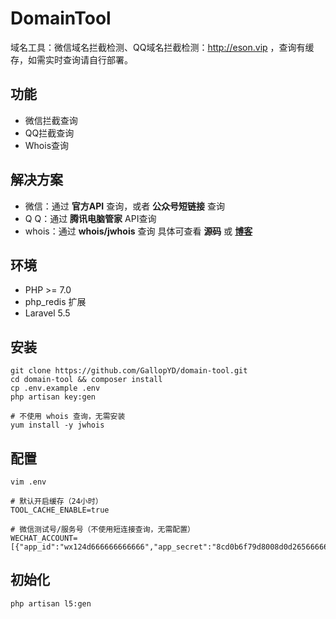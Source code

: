 # DomainTool

域名工具：微信域名拦截检测、QQ域名拦截检测：http://eson.vip ，查询有缓存，如需实时查询请自行部署。

## 功能

* 微信拦截查询
* QQ拦截查询
* Whois查询  

## 解决方案

- 微信：通过 **官方API** 查询，或者 **公众号短链接** 查询
- Q Q：通过 **腾讯电脑管家** API查询
- whois：通过 **whois/jwhois** 查询
具体可查看 **源码** 或 **[博客](https://blog.csdn.net/qq292913477/article/details/86572412)**

## 环境

- PHP >= 7.0
- php_redis 扩展
- Laravel 5.5

## 安装

```
git clone https://github.com/GallopYD/domain-tool.git
cd domain-tool && composer install
cp .env.example .env
php artisan key:gen

# 不使用 whois 查询，无需安装
yum install -y jwhois
```


## 配置

```
vim .env
```
```
# 默认开启缓存（24小时）
TOOL_CACHE_ENABLE=true

# 微信测试号/服务号（不使用短连接查询，无需配置）
WECHAT_ACCOUNT=[{"app_id":"wx124d666666666666","app_secret":"8cd0b6f79d8008d0d265666666666666"}]
```

## 初始化

```
php artisan l5:gen
```
